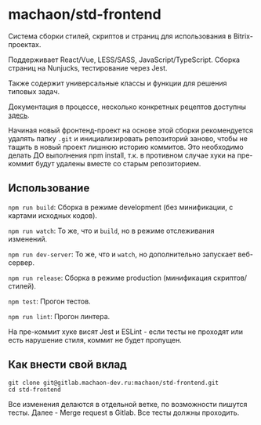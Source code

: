 # machaon/std-frontend

Система сборки стилей, скриптов и страниц для использования в Bitrix-проектах.

Поддерживает React/Vue, LESS/SASS, JavaScript/TypeScript. Сборка страниц на Nunjucks, тестирование через Jest.

Также содержит универсальные классы и функции для решения типовых задач.

Документация в процессе, несколько конкретных рецептов доступны [здесь](https://gitlab.machaon-dev.ru/machaon/std-frontend/tree/master/recipes).

Начиная новый фронтенд-проект на основе этой сборки рекомендуется удалять папку `.git` и инициализировать репозиторий заново,
чтобы не тащить в новый проект лишнюю историю коммитов. Это необходимо делать ДО выполнения npm install, т.к. в противном случае
хуки на пре-коммит будут удалены вместе со старым репозиторием.

## Использование

`npm run build`: Сборка в режиме development (без минификации, с картами исходных кодов).

`npm run watch`: То же, что и `build`, но в режиме отслеживания изменений.

`npm run dev-server`: То же, что и `watch`, но дополнительно запускает веб-сервер.

`npm run release`: Сборка в режиме production (минификация скриптов/стилей).

`npm test`: Прогон тестов.

`npm run lint`: Прогон линтера.

На пре-коммит хуке висят Jest и ESLint - если тесты не проходят или есть нарушение стиля, коммит не будет пропущен.

## Как внести свой вклад

    git clone git@gitlab.machaon-dev.ru:machaon/std-frontend.git
    cd std-frontend

Все изменения делаются в отдельной ветке, по возможности пишутся тесты.
Далее - Merge request в Gitlab. Все тесты должны проходить.

